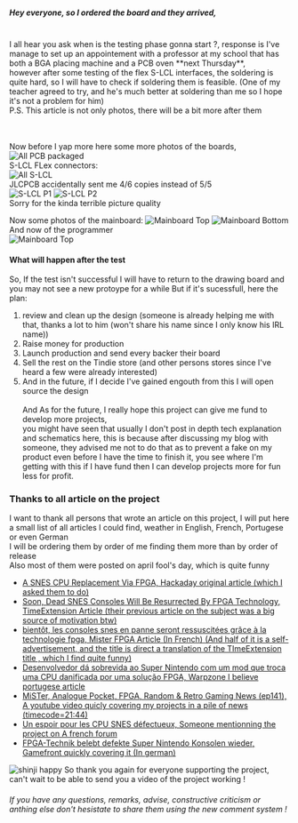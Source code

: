 ##### Hey everyone, so I ordered the board and they arrived,
<br>
I all hear you ask when is the testing phase gonna start ?, response is I've manage to set up an appointement with a professor at my school that has both a BGA placing machine and a PCB oven **next Thursday**,<br>
however after some testing of the flex S-LCL interfaces, the soldering is quite hard, so I will have to check if soldering them is feasible. (One of my teacher agreed to try, and he's much better at soldering than me so I hope it's not a problem for him)<br>
P.S. This article is not only photos, there will be a bit more after them

<br><br>
Now before I yap more here some more photos of the boards,
![All PCB packaged](/projects/snes-cpu/img/IMG_20250528_132454.jpg)
<br>S-LCL FLex connectors:<br>
![All S-LCL](/projects/snes-cpu/img/IMG_20250528_133610.jpg)
<br>JLCPCB accidentally sent me 4/6 copies instead of 5/5<br>
![S-LCL P1](/projects/snes-cpu/img/IMG_20250528_133350.jpg)
![S-LCL P2](/projects/snes-cpu/img/IMG_20250528_133917.jpg)
<br>Sorry for the kinda terrible picture quality

Now some photos of the mainboard:
![Mainboard Top](/projects/snes-cpu/img/IMG_20250528_140113.jpg)
![Mainboard Bottom](/projects/snes-cpu/img/IMG_20250528_140042.jpg)
<br>And now of the programmer<br>
![Mainboard Top](/projects/snes-cpu/img/IMG_20250528_140211.jpg)
<br>

#### What will happen after the test
So, If the test isn't successful I will have to return to the drawing board and you may not see a new protoype for a while
But if it's sucessfull, here the plan:
1.  review and clean up the design (someone is already helping me with that, thanks a lot to him (won't share his name since I only know his IRL name))
2.  Raise money for production
3.  Launch production and send every backer their board
4.  Sell the rest on the Tindie store (and other persons stores since I've heard a few were already interested)
5.  And in the future, if I decide I've gained engouth from this I will open source the design
<br><br>
And As for the future, I really hope this project can give me fund to develop more projects, <br>you might have seen that usually I don't post in depth tech explanation and schematics here, this is because after discussing my blog with someone, they advised me not to do that as to prevent a fake on my product even before I have the time to finish it, you see where I'm getting with this if I have fund then I can develop projects more for fun less for profit.

### Thanks to all article on the project
I want to thank all persons that wrote an article on this project, I will put here a small list of all articles I could find, weather in English, French, Portugese or even German
<br>I will be ordering them by order of me finding them more than by order of release
<br> Also most of them were posted on april fool's day, which is quite funny

-  [A SNES CPU Replacement Via FPGA, Hackaday original article (which I asked them to do)](https://hackaday.com/2025/03/31/a-snes-cpu-replacement-via-fpga/)
-  [Soon, Dead SNES Consoles Will Be Resurrected By FPGA Technology, TimeExtension Article (their previous article on the subject was a big source of motivation btw)](https://www.timeextension.com/news/2025/04/soon-dead-snes-consoles-will-be-resurrected-by-fpga-technology)
-  [bientôt, les consoles snes en panne seront ressuscitées grâce à la technologie fpga, Mister FPGA Article (In French) (And half of it is a self-advertisement, and the title is direct a translation of the TImeExtension title , which I find quite funny)](https://www.mister-fpga.fr/bientot-les-consoles-snes-en-panne-seront-ressuscitees-grace-a-la-technologie-fpga/)
-  [Desenvolvedor dá sobrevida ao Super Nintendo com um mod que troca uma CPU danificada por uma solução FPGA, Warpzone I believe portugese article](https://warpzone.me/desenvolvedor-da-sobrevida-ao-super-nintendo-com-um-mod-que-troca-uma-cpu-danificada-por-uma-solucao-fpga/)
-  [MiSTer, Analogue Pocket, FPGA, Random & Retro Gaming News (ep141), A youtube video quicly covering my projects in a pile of news (timecode=21:44)](https://youtu.be/pMa9xiAJG68?t=1304)
-  [Un espoir pour les CPU SNES défectueux, Someone mentionning the project on A french forum](https://delta-island.com/forum/viewtopic.php?t=5696)
-  [FPGA-Technik belebt defekte Super Nintendo Konsolen wieder, Gamefront quickly covering it (In german)](https://gamefront.de/archiv04-2025-gamefront/april-2025.html#:~:text=FPGA-Technik)

![shinji happy](/projects/snes-cpu/img/8E94Hcmj7huy1zw6PDzm1LcOz8lmJOI8W3_UIliM6puzgxsdnIP4nhBcXq5y_EBLnqUqwuPCkib0WjhBM_DfCw.gif)
So thank you again for everyone supporting the project, can't wait to be able to send you a video of the project working !<br>

###### If you have any questions, remarks, advise, constructive criticism or anthing else don't hesistate to share them using the new comment system !